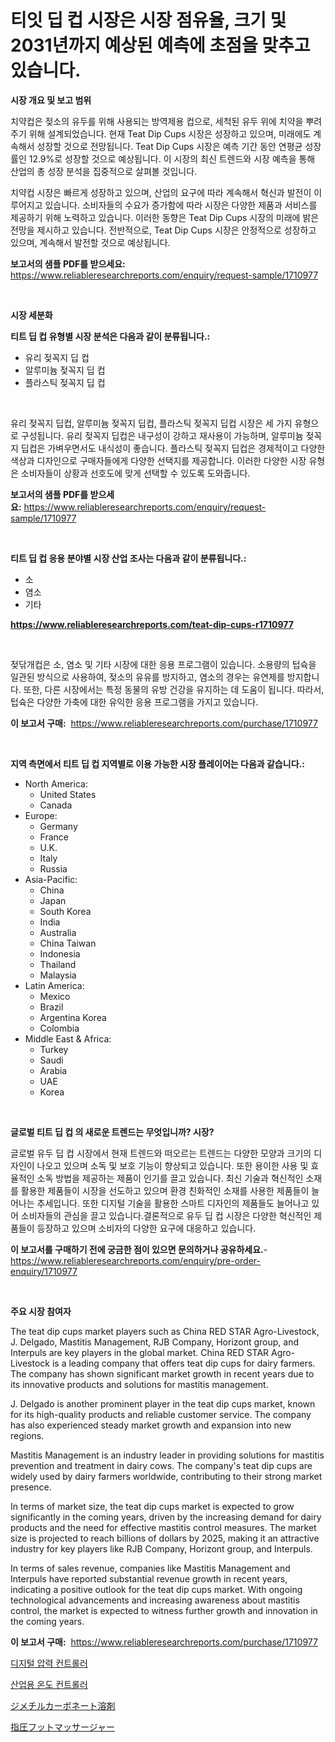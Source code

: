 <p><h1>티잇 딥 컵 시장은 시장 점유율, 크기 및 2031년까지 예상된 예측에 초점을 맞추고 있습니다.</h1></p><p><strong>시장 개요 및 보고 범위</strong></p>
<p><p>치약컵은 젖소의 유두를 위해 사용되는 방역제용 컵으로, 세척된 유두 위에 치약을 뿌려주기 위해 설계되었습니다. 현재 Teat Dip Cups 시장은 성장하고 있으며, 미래에도 계속해서 성장할 것으로 전망됩니다. Teat Dip Cups 시장은 예측 기간 동안 연평균 성장률인 12.9%로 성장할 것으로 예상됩니다. 이 시장의 최신 트렌드와 시장 예측을 통해 산업의 총 성장 분석을 집중적으로 살펴볼 것입니다.</p><p>치약컵 시장은 빠르게 성장하고 있으며, 산업의 요구에 따라 계속해서 혁신과 발전이 이루어지고 있습니다. 소비자들의 수요가 증가함에 따라 시장은 다양한 제품과 서비스를 제공하기 위해 노력하고 있습니다. 이러한 동향은 Teat Dip Cups 시장의 미래에 밝은 전망을 제시하고 있습니다. 전반적으로, Teat Dip Cups 시장은 안정적으로 성장하고 있으며, 계속해서 발전할 것으로 예상됩니다.</p></p>
<p><strong>보고서의 샘플 PDF를 받으세요:</strong> <a href="https://www.reliableresearchreports.com/enquiry/request-sample/1710977">https://www.reliableresearchreports.com/enquiry/request-sample/1710977</a></p>
<p>&nbsp;</p>
<p><strong>시장 세분화</strong></p>
<p><strong>티트 딥 컵 유형별 시장 분석은 다음과 같이 분류됩니다.:</strong></p>
<p><ul><li>유리 젖꼭지 딥 컵</li><li>알루미늄 젖꼭지 딥 컵</li><li>플라스틱 젖꼭지 딥 컵</li></ul></p>
<p>&nbsp;</p>
<p><p>유리 젖꼭지 딥컵, 알루미늄 젖꼭지 딥컵, 플라스틱 젖꼭지 딥컵 시장은 세 가지 유형으로 구성됩니다. 유리 젖꼭지 딥컵은 내구성이 강하고 재사용이 가능하며, 알루미늄 젖꼭지 딥컵은 가벼우면서도 내식성이 좋습니다. 플라스틱 젖꼭지 딥컵은 경제적이고 다양한 색상과 디자인으로 구매자들에게 다양한 선택지를 제공합니다. 이러한 다양한 시장 유형은 소비자들이 상황과 선호도에 맞게 선택할 수 있도록 도와줍니다.</p></p>
<p><strong>보고서의 샘플 PDF를 받으세요:</strong>&nbsp;<a href="https://www.reliableresearchreports.com/enquiry/request-sample/1710977">https://www.reliableresearchreports.com/enquiry/request-sample/1710977</a></p>
<p>&nbsp;</p>
<p><strong> 티트 딥 컵 응용 분야별 시장 산업 조사는 다음과 같이 분류됩니다.:</strong></p>
<p><ul><li>소</li><li>염소</li><li>기타</li></ul></p>
<p><strong><a href="https://www.reliableresearchreports.com/teat-dip-cups-r1710977">https://www.reliableresearchreports.com/teat-dip-cups-r1710977</a></strong></p>
<p>&nbsp;</p>
<p><p>젖닦개컵은 소, 염소 및 기타 시장에 대한 응용 프로그램이 있습니다. 소용량의 텁슉을 일관된 방식으로 사용하여, 젖소의 유유를 방지하고, 염소의 경우는 유연제를 방지합니다. 또한, 다른 시장에서는 특정 동물의 유방 건강을 유지하는 데 도움이 됩니다. 따라서, 텁슉은 다양한 가축에 대한 유익한 응용 프로그램을 가지고 있습니다.</p></p>
<p><strong>이 보고서 구매:</strong>&nbsp; <a href="https://www.reliableresearchreports.com/purchase/1710977">https://www.reliableresearchreports.com/purchase/1710977</a></p>
<p>&nbsp;</p>
<p><strong>지역 측면에서 티트 딥 컵 지역별로 이용 가능한 시장 플레이어는 다음과 같습니다.:</strong></p>
<p><ul>
    <li>
        North America:
        <ul>
            <li>United States</li>
            <li>Canada</li>
        </ul>
    </li>
    <li>
        Europe:
        <ul>
            <li>Germany</li>
            <li>France</li>
            <li>U.K.</li>
            <li>Italy</li>
            <li>Russia</li>
        </ul>
    </li>
    <li>
        Asia-Pacific:
        <ul>
            <li>China</li>
            <li>Japan</li>
            <li>South Korea</li>
            <li>India</li>
            <li>Australia</li>
            <li>China Taiwan</li>
            <li>Indonesia</li>
            <li>Thailand</li>
            <li>Malaysia</li>
        </ul>
    </li>
    <li>
        Latin America:
        <ul>
            <li>Mexico</li>
            <li>Brazil</li>
            <li>Argentina Korea</li>
            <li>Colombia</li>
        </ul>
    </li>
    <li>
        Middle East & Africa:
        <ul>
            <li>Turkey</li>
            <li>Saudi</li>
            <li>Arabia</li>
            <li>UAE</li>
            <li>Korea</li>
        </ul>
    </li>
    </ul></p>
<p>&nbsp;</p>
<p><strong>글로벌 티트 딥 컵 의 새로운 트렌드는 무엇입니까? 시장?</strong></p>
<p><p>글로벌 유두 딥 컵 시장에서 현재 트렌드와 떠오르는 트렌드는 다양한 모양과 크기의 디자인이 나오고 있으며 소독 및 보호 기능이 향상되고 있습니다. 또한 용이한 사용 및 효율적인 소독 방법을 제공하는 제품이 인기를 끌고 있습니다. 최신 기술과 혁신적인 소재를 활용한 제품들이 시장을 선도하고 있으며 환경 친화적인 소재를 사용한 제품들이 늘어나는 추세입니다. 또한 디지털 기술을 활용한 스마트 디자인의 제품들도 늘어나고 있어 소비자들의 관심을 끌고 있습니다.결론적으로 유두 딥 컵 시장은 다양한 혁신적인 제품들이 등장하고 있으며 소비자의 다양한 요구에 대응하고 있습니다.</p></p>
<p><strong>이 보고서를 구매하기 전에 궁금한 점이 있으면 문의하거나 공유하세요.</strong>- <a href="https://www.reliableresearchreports.com/enquiry/pre-order-enquiry/1710977">https://www.reliableresearchreports.com/enquiry/pre-order-enquiry/1710977</a></p>
<p>&nbsp;</p>
<p><strong>주요 시장 참여자</strong></p>
<p><p>The teat dip cups market players such as China RED STAR Agro-Livestock, J. Delgado, Mastitis Management, RJB Company, Horizont group, and Interpuls are key players in the global market. China RED STAR Agro-Livestock is a leading company that offers teat dip cups for dairy farmers. The company has shown significant market growth in recent years due to its innovative products and solutions for mastitis management.</p><p>J. Delgado is another prominent player in the teat dip cups market, known for its high-quality products and reliable customer service. The company has also experienced steady market growth and expansion into new regions.</p><p>Mastitis Management is an industry leader in providing solutions for mastitis prevention and treatment in dairy cows. The company's teat dip cups are widely used by dairy farmers worldwide, contributing to their strong market presence.</p><p>In terms of market size, the teat dip cups market is expected to grow significantly in the coming years, driven by the increasing demand for dairy products and the need for effective mastitis control measures. The market size is projected to reach billions of dollars by 2025, making it an attractive industry for key players like RJB Company, Horizont group, and Interpuls.</p><p>In terms of sales revenue, companies like Mastitis Management and Interpuls have reported substantial revenue growth in recent years, indicating a positive outlook for the teat dip cups market. With ongoing technological advancements and increasing awareness about mastitis control, the market is expected to witness further growth and innovation in the coming years.</p></p>
<p><strong>이 보고서 구매:</strong>&nbsp;&nbsp;<a href="https://www.reliableresearchreports.com/purchase/1710977">https://www.reliableresearchreports.com/purchase/1710977</a></p>
<p><p><a href="https://medium.com/@evo032/2024%EB%85%84%EB%B6%80%ED%84%B0-2031%EB%85%84%EA%B9%8C%EC%A7%80%EC%9D%98-%EA%B8%B0%EA%B0%84%EC%97%90-%EB%8C%80%ED%95%9C-%EB%94%94%EC%A7%80%ED%84%B8-%EC%95%95%EB%A0%A5-%EC%BB%A8%ED%8A%B8%EB%A1%A4%EB%9F%AC-%EC%8B%9C%EC%9E%A5-%EB%B6%84%EC%84%9D-%EB%B0%8F-%ED%81%AC%EA%B8%B0-%EC%98%88%EC%B8%A1-71eb0dc63393">디지털 압력 컨트롤러</a></p><p><a href="https://medium.com/@tonyolfson67562023/2024%EB%85%84%EB%B6%80%ED%84%B0-2031%EB%85%84%EA%B9%8C%EC%A7%80%EC%9D%98-%EA%B8%B0%EA%B0%84%EC%97%90-%EB%8C%80%ED%95%9C-%EC%82%B0%EC%97%85%EC%9A%A9-%EC%98%A8%EB%8F%84-%EC%BB%A8%ED%8A%B8%EB%A1%A4%EB%9F%AC-%EC%8B%9C%EC%9E%A5-%EB%B6%84%EC%84%9D-%EB%B0%8F-%ED%81%AC%EA%B8%B0-%EC%98%88%EC%B8%A1-c3ac7e0126ac">산업용 온도 컨트롤러</a></p><p><a href="https://medium.com/@englandlifestyle_22171/%E3%82%B8%E3%82%A2%E3%82%BB%E3%83%81%E3%83%AB%E3%82%AB%E3%83%BC%E3%83%9C%E3%83%8D%E3%83%BC%E3%83%88%E6%BA%B6%E5%AA%92%E3%81%AE%E5%B8%82%E5%A0%B4%E8%AA%BF%E6%9F%BB%E3%83%AC%E3%83%9D%E3%83%BC%E3%83%88-%E3%81%9D%E3%81%AE%E6%AD%B4%E5%8F%B2%E3%81%A82024%E5%B9%B4%E3%81%8B%E3%82%892031%E5%B9%B4%E3%81%BE%E3%81%A7%E3%81%AE%E4%BA%88%E6%B8%AC-ab3f411761c3">ジメチルカーボネート溶剤</a></p><p><a href="https://medium.com/@austinallan03/%E6%8C%87%E5%9C%A7%E3%83%95%E3%83%83%E3%83%88%E3%83%9E%E3%83%83%E3%82%B5%E3%83%BC%E3%82%B8%E3%83%A3%E3%83%BC%E5%B8%82%E5%A0%B4%E8%AA%BF%E6%9F%BB%E3%83%AC%E3%83%9D%E3%83%BC%E3%83%88-%E3%81%9D%E3%81%AE%E6%AD%B4%E5%8F%B2%E3%81%A8%E4%BA%88%E6%B8%AC2024%E5%B9%B4%E3%81%8B%E3%82%892031%E5%B9%B4%E3%81%B8-78061541c301">指圧フットマッサージャー</a></p></p>
